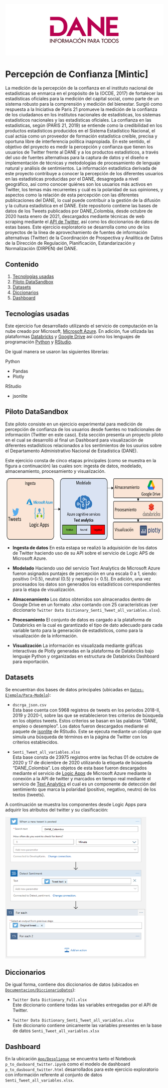 ![DANELOGO](Figuras/dane_logo.PNG)
 
 # Percepción de Confianza [Mintic]

La medición de la percepción de la confianza en el instituto nacional de estadísticas se enmarca en el propósito de la  (OCDE, 2017) de fortalecer las estadísticas oficiales para la medición del capital social, como parte de un sistema robusto para la comprensión y medición del bienestar. Surgió como respuesta a la Iniciativa de Paris 21 promueve la medición de la confianza de los ciudadanos en los institutos nacionales de estadísticas, los sistemas estadísticos nacionales y las estadísticas oficiales. La confianza en las estadísticas, según (PARIS 21, 2019) se entiende como la credibilidad en los productos estadísticos producidos en el Sistema Estadístico Nacional, el cual actúa como un proveedor de formación estadística creíble, precisa y oportuna libre de interferencia política inapropiada. 
En este sentido, el objetivo del proyecto es medir la percepción y confianza que tienen los usuarios de Twitter frente al DANE y a los productos estadísticos, a través del uso de fuentes alternativas para la captura de datos y el diseño e implementación de técnicas y metodologías de procesamiento de lenguaje natural y análisis de sentimientos.
La información estadística derivada de este proyecto contribuye a conocer la percepción de los diferentes usuarios en las estadísticas producidas por el DANE, desagregada a nivel geográfico, así como conocer quiénes son los usuarios más activos en Twitter, los temas más recurrentes y cuál es la polaridad de sus opiniones, y aspectos como la relación de esta percepción con las diferentes publicaciones del DANE, lo cual puede contribuir a la gestión de la difusión y la cultura estadística en el DANE. 
Este repositorio contiene las bases de datos de los Tweets publicados por DANE_Colombia, desde octubre de 2020 hasta enero de 2021, descargados mediante técnicas de web scraping mediante el [API de Twitter](https://developer.twitter.com/en/docs/twitter-api), así como los diccionarios de datos de estas bases. Este ejercicio exploratorio se desarrolla como uno de los proyectos de la línea de aprovechamiento de fuentes de información alternativas (Twitter) de la Coordinación de Prospectiva y Analítica de Datos de la Dirección de Regulación, Planificación, Estandarización y Normalización (DIRPEN) del DANE.

## Contenido

1. [Tecnologías usadas](#tecnologías)
2. [Piloto DataSandbox](#piloto)
3. [Datasets](#datasets)
4. [Diccionarios](#diccionarios)
5. [Dashboard](#dashboard)

## Tecnologías usadas

Este ejercicio fue desarrollado utilizando el servicio de computación en la nube creado por Microsoft, [Microsoft Azure](https://azure.microsoft.com/es-es/). En adición, fue utlizada las plataformas [Databricks](https://databricks.com/) y [Google Drive](https://www.google.com/intl/es_co/drive/) así como los lenguajes de programación [Python](https://www.python.org/) y [RStudio](https://rstudio.com/).

De igual manera se usaron las siguientes librerías:

Python
- Pandas
- Plotly

RStudio
- jsonlite

## Piloto DataSandbox

Este piloto consiste en un ejercicio experimental para medición de percepción de confianza de los usuarios desde fuentes no tradicionales de información (Twitter en este caso). Esta sección presenta un proyecto piloto en el cual se desarrolló al final un Dashboard para visualización de diferentes estadísticos relacionados a los sentimientos de los usurios sobre el Departamento Administrativo Nacional de Estadística (DANE).

Este ejercicio consta de cinco etapas principales (como se muestra en la figura a continuación) las cuales son: ingesta de datos, modelado, almacenamiento, procesamiento y visualización.

<img src="/Figuras/architecture_diag.PNG" width="706" height="195">

* **Ingesta de datos**
 En esta estapa se realizó la adquisición de los datos de Twitter haciendo uso de su API sobre el servicio de Logic APS de Microsoft Azure.

* **Modelado**
 Haciendo uso del servicio Text Analytics de Microsoft Azure fueron asignados puntajes de percepción en una escala 0 a 1, siendo: positivo (>0.5), neutral (0.5) y negativo (< 0.5). En adición, una vez procesados los datos son generados los estadísticos correspondientes para la etapa de visualización.
 
* **Almacenamiento**
 Los datos obtenidos son almacenados dentro de Google Drive en un formato .xlsx contando con 25 características (ver diccionario ``Twitter Data Dictionary_Senti_Tweet_all_variables.xlsx``).

* **Procesamiento**
 El conjunto de datos es cargado a la plataforma de Databricks en la cual es garantizado el tipo de dato adecuado para cada variable tanto para la generación de estadísticos, como para la visualización de la información.

* **Visualización**
 La información es visualizada mediante gráficas interactivas de Plotly generadas en la plataforma de Databricks bajo lenguaje Python y organizadas en estructura de Databricks Dashboard para exportación.

## Datasets

Se encuentran dos bases de datos principales (ubicadas en [`Datos-Ejemplo/Para-Modelo`](Datos-Ejemplo/Para-Modelo)):

* ``dscrga_json.csv`` <br>
Esta base cuenta con 5968 registros de tweets en los periodos 2018-II, 2019 y 2020-I, sobre las que se establecieron tres criterios de búsqueda en los objetos tweets. Estos criterios se basan en las palabras “DANE, empleo o desempleo”. 
Los datos fueron descargados mediante el paquete de [jsonlite](https://cran.r-project.org/web/packages/jsonlite/jsonlite.pdf) de RStudio. Este se ejecuta mediante un código que simula una búsqueda de términos en la página de Twitter con los criterios establecidos.

* ``Senti_Tweet_all_variables.xlsx`` <br>
Esta base consta de 23975 registros entre las fechas 01 de octubre de 2020 y 17 de diciembre de 2020 utilizando la etiqueta de búsqueda “DANE_Colombia”.
Los objetos de esta base fueron descargados mediante el servicio de [Logic Apps](https://azure.microsoft.com/es-es/services/logic-apps/) de Microsoft Azure mediante la conexión a la API de twitter y marcados en tiempo real mediante el servicio de [Text Analytics](https://azure.microsoft.com/es-es/services/cognitive-services/text-analytics/) el cual es un componente de detección del sentimiento que marca la polaridad (positivo, negativo, neutro) de los textos (tweets).

A continuación se muestra los componentes desde Logic Apps para adquirir los atributos del twitter y su clasificación: 

<img src="/Figuras/logic_apps_diagram.PNG" width="450" height="450">

## Diccionarios

De igual forma, contiene dos diccionarios de datos (ubicados en [`Documentacion/DiccionarioDatos`](Documentacion/DiccionarioDatos)):

* ``Twitter Data Dictionary_Full.xlsx`` <br>
Este diccionario contiene todas las variables entregadas por el API de Twitter.

* ``Twitter Data Dictionary_Senti_Tweet_all_variables.xlsx`` <br>
Este diccionario contiene únicamente las variables presentes en la base de datos ``Senti_Tweet_all_variables.xlsx``

## Dashboard

En la ubicación [`App/Despliegue`](App/Despliegue) se encuentra tanto el Notebook ``p_to_dasboard_twitter.ipynb`` como el modelo de dashboard ``p_to_dasboard_twitter.html`` desarrollados para este ejercicio exploratorio con información referente al conjunto de datos ``Senti_Tweet_all_variables.xlsx``.

